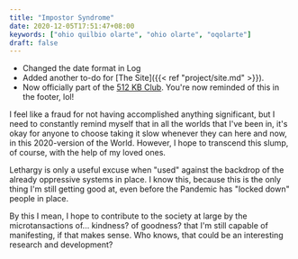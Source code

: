 ```yaml
---
title: "Impostor Syndrome"
date: 2020-12-05T17:51:47+08:00
keywords: ["ohio quilbio olarte", "ohio olarte", "oqolarte"]
draft: false
---
```

- Changed the date format in Log
- Added another to-do for [The Site]({{< ref "project/site.md" >}}).
- Now officially part of the [512 KB Club](https://512kb.club).
You're now reminded of this in the footer, lol!

I feel like a fraud for not having accomplished anything significant, but I need to constantly remind myself that in all the worlds that I've been in, it's okay for anyone to choose taking it slow whenever they can here and now, in this 2020-version of the World.
However, I hope to transcend this slump, of course, with the help of my loved ones.

Lethargy is only a useful excuse when "used" against the backdrop of the already oppressive systems in place.
I know this, because this is the only thing I'm still getting good at, even before the Pandemic has "locked down" people in place.

By this I mean, I hope to contribute to the society at large by the microtansactions of... kindness? of goodness? that I'm still capable of manifesting, if that makes sense.
Who knows, that could be an interesting research and development?
